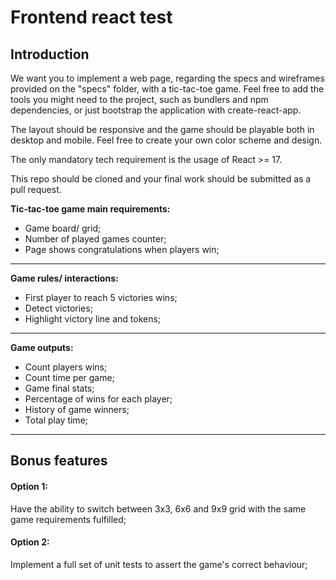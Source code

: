 # Frontend react test

## **Introduction**
We want you to implement a web page, regarding the specs and wireframes provided on the "specs" folder, with a tic-tac-toe game. 
Feel free to add the tools you might need to the project, such as bundlers and npm dependencies, or just bootstrap the application with create-react-app. 

The layout should be responsive and the game should be playable both in desktop and mobile. Feel free to create your own color scheme and design.

The only mandatory tech requirement is the usage of React >= 17.

This repo should be cloned and your final work should be submitted as a pull request.

 **Tic-tac-toe game main requirements:**
- Game board/ grid;
- Number of played games counter;
- Page shows congratulations when players win;
___
 **Game rules/ interactions:**
- First player to reach 5 victories wins;
- Detect victories;
- Highlight victory line and tokens;
___
 **Game outputs:**
- Count players wins;
- Count time per game;
- Game final stats;
- Percentage of wins for each player;
- History of game winners;
- Total play time;
___
## Bonus features
#### **Option 1:**
Have the ability to switch between 3x3, 6x6 and 9x9 grid with the same game requirements fulfilled;

#### **Option 2:**
Implement a full set of unit tests to assert the game's correct behaviour;

